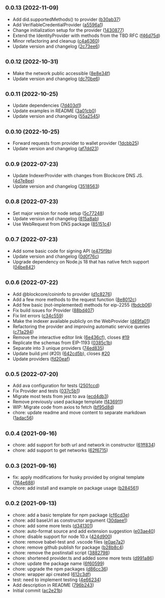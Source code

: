 ## <small>0.0.13 (2022-11-09)</small>

* Add did.supportedMethods() to provider ([b30ab37](https://github.com/block-core/blockcore-provider/commit/b30ab37))
* Add VerifiableCredentialProvider ([a5596a1](https://github.com/block-core/blockcore-provider/commit/a5596a1))
* Change initialization setup for the provider ([1430877](https://github.com/block-core/blockcore-provider/commit/1430877))
* Extend the IdentityProvider with methods from the TBD RFC ([f46d75d](https://github.com/block-core/blockcore-provider/commit/f46d75d))
* Minor refactoring and cleanup ([c4a6360](https://github.com/block-core/blockcore-provider/commit/c4a6360))
* Update version and changelog ([2c73ee6](https://github.com/block-core/blockcore-provider/commit/2c73ee6))



## <small>0.0.12 (2022-10-31)</small>

* Make the network public accessible ([8e8e34f](https://github.com/block-core/blockcore-provider/commit/8e8e34f))
* Update version and changelog ([dc70be6](https://github.com/block-core/blockcore-provider/commit/dc70be6))



## <small>0.0.11 (2022-10-25)</small>

* Update dependencies ([7d403d1](https://github.com/block-core/blockcore-provider/commit/7d403d1))
* Update examples in README ([3a01cb0](https://github.com/block-core/blockcore-provider/commit/3a01cb0))
* Update version and changelog ([55a2545](https://github.com/block-core/blockcore-provider/commit/55a2545))



## <small>0.0.10 (2022-10-25)</small>

* Forward requests from provider to wallet provider ([1dcbb25](https://github.com/block-core/blockcore-provider/commit/1dcbb25))
* Update version and changelog ([af7dd23](https://github.com/block-core/blockcore-provider/commit/af7dd23))



## <small>0.0.9 (2022-07-23)</small>

* Update IndexerProvider with changes from Blockcore DNS JS. ([4d7e8ee](https://github.com/block-core/blockcore-provider/commit/4d7e8ee))
* Update version and changelog ([3518563](https://github.com/block-core/blockcore-provider/commit/3518563))



## <small>0.0.8 (2022-07-23)</small>

* Set major version for node setup ([5c77248](https://github.com/block-core/blockcore-provider/commit/5c77248))
* Update version and changelog ([815a8ab](https://github.com/block-core/blockcore-provider/commit/815a8ab))
* Use WebRequest from DNS package ([85151c4](https://github.com/block-core/blockcore-provider/commit/85151c4))



## <small>0.0.7 (2022-07-23)</small>

* Add some basic code for signing API ([e475f9b](https://github.com/block-core/blockcore-provider/commit/e475f9b))
* Update version and changelog ([0d0f76c](https://github.com/block-core/blockcore-provider/commit/0d0f76c))
* Upgrade dependency on Node.js 18 that has native fetch support ([04be842](https://github.com/block-core/blockcore-provider/commit/04be842))



## <small>0.0.6 (2022-07-22)</small>

* Add @blockcore/coininfo to provider ([d1c8276](https://github.com/block-core/blockcore-provider/commit/d1c8276))
* Add a few more methods to the request function ([8e8012c](https://github.com/block-core/blockcore-provider/commit/8e8012c))
* Add few basic (not-implemented) methods for eip-2255 ([fbdcb06](https://github.com/block-core/blockcore-provider/commit/fbdcb06))
* Fix build issues for Provider ([88bd407](https://github.com/block-core/blockcore-provider/commit/88bd407))
* Fix lint errors ([c34c559](https://github.com/block-core/blockcore-provider/commit/c34c559))
* Make the indexer available publicly on the WebProvider ([d49fa01](https://github.com/block-core/blockcore-provider/commit/d49fa01))
* Refactoring the provider and improving automatic service queries ([c71a294](https://github.com/block-core/blockcore-provider/commit/c71a294))
* Remove the interactive editor link ([6e436cf](https://github.com/block-core/blockcore-provider/commit/6e436cf)), closes [#19](https://github.com/block-core/blockcore-provider/issues/19)
* Replicate the schemas from EIP-1193 ([0385c1b](https://github.com/block-core/blockcore-provider/commit/0385c1b))
* Separate into 3 unique providers ([74ed835](https://github.com/block-core/blockcore-provider/commit/74ed835))
* Update build.yml (#20) ([642cd5b](https://github.com/block-core/blockcore-provider/commit/642cd5b)), closes [#20](https://github.com/block-core/blockcore-provider/issues/20)
* Update providers ([fd20eaf](https://github.com/block-core/blockcore-provider/commit/fd20eaf))



## <small>0.0.5 (2022-07-20)</small>

* Add ava configuration for tests ([2501ccd](https://github.com/block-core/blockcore-provider/commit/2501ccd))
* Fix Provider and tests ([037c5b1](https://github.com/block-core/blockcore-provider/commit/037c5b1))
* Migrate most tests from jest to ava ([ecd4db3](https://github.com/block-core/blockcore-provider/commit/ecd4db3))
* Remove previously used package template ([f436911](https://github.com/block-core/blockcore-provider/commit/f436911))
* WIP: Migrate code from axios to fetch ([bf95d8d](https://github.com/block-core/blockcore-provider/commit/bf95d8d))
* chore: update readme and move content to separate markdown ([1adac56](https://github.com/block-core/blockcore-provider/commit/1adac56))



## <small>0.0.4 (2021-09-16)</small>

* chore: add support for both url and network in constructor ([61ff834](https://github.com/block-core/blockcore-provider/commit/61ff834))
* chore: add support to get networks ([62f6715](https://github.com/block-core/blockcore-provider/commit/62f6715))



## <small>0.0.3 (2021-09-16)</small>

* fix: apply modifications for husky provided by original template ([764e688](https://github.com/block-core/blockcore-provider/commit/764e688))
* chore: add install and example on package usage ([b284561](https://github.com/block-core/blockcore-provider/commit/b284561))



## <small>0.0.2 (2021-09-13)</small>

* chore: add a basic template for npm package ([cf6cd3e](https://github.com/block-core/blockcore-provider/commit/cf6cd3e))
* chore: add baseUrl as constructor argument ([30daee1](https://github.com/block-core/blockcore-provider/commit/30daee1))
* chore: add some more tests ([d341301](https://github.com/block-core/blockcore-provider/commit/d341301))
* chore: auto-format source and add extension suggestion ([e03ae40](https://github.com/block-core/blockcore-provider/commit/e03ae40))
* chore: disable support for node 10.x ([424d900](https://github.com/block-core/blockcore-provider/commit/424d900))
* chore: remove babel-test and .vscode files ([e0ae7a2](https://github.com/block-core/blockcore-provider/commit/e0ae7a2))
* chore: remove github publish for package ([b28b8c4](https://github.com/block-core/blockcore-provider/commit/b28b8c4))
* chore: remove the postinstall script ([3882798](https://github.com/block-core/blockcore-provider/commit/3882798))
* chore: shortened provider.ts and added some more tests ([d991a86](https://github.com/block-core/blockcore-provider/commit/d991a86))
* chore: update the package name ([6f60599](https://github.com/block-core/blockcore-provider/commit/6f60599))
* chore: upgrade the npm packages ([d86cc36](https://github.com/block-core/blockcore-provider/commit/d86cc36))
* chore: wrapper api created ([612c3df](https://github.com/block-core/blockcore-provider/commit/612c3df))
* test: need to implement testing ([4e66234](https://github.com/block-core/blockcore-provider/commit/4e66234))
* Add description in README ([796b243](https://github.com/block-core/blockcore-provider/commit/796b243))
* Initial commit ([ac2e21b](https://github.com/block-core/blockcore-provider/commit/ac2e21b))



